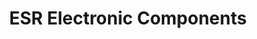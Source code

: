 ---
title: "ESR Electronic Components"
url: /cullercoats/esr-electronic-components/
shop: electronics
---